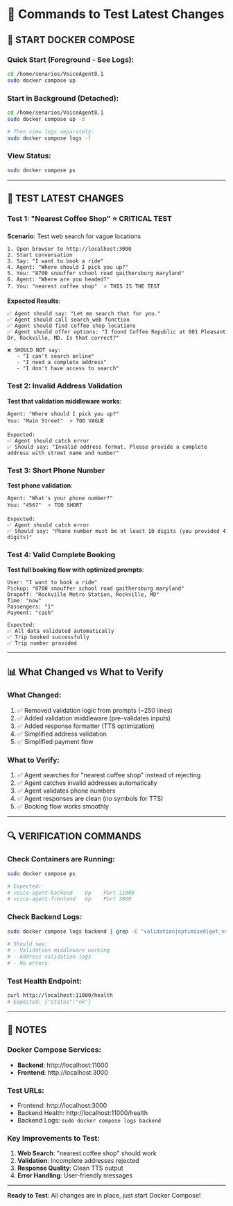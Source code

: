 # 🧪 Commands to Test Latest Changes

## 🚀 START DOCKER COMPOSE

### Quick Start (Foreground - See Logs):
```bash
cd /home/senarios/VoiceAgent8.1
sudo docker compose up
```

### Start in Background (Detached):
```bash
cd /home/senarios/VoiceAgent8.1
sudo docker compose up -d

# Then view logs separately:
sudo docker compose logs -f
```

### View Status:
```bash
sudo docker compose ps
```

---

## 🧪 TEST LATEST CHANGES

### Test 1: "Nearest Coffee Shop" ⭐ CRITICAL TEST

**Scenario**: Test web search for vague locations

```
1. Open browser to http://localhost:3000
2. Start conversation
3. Say: "I want to book a ride"
4. Agent: "Where should I pick you up?"
5. You: "8700 snouffer school road gaithersburg maryland"
6. Agent: "Where are you headed?"
7. You: "nearest coffee shop"  ⭐ THIS IS THE TEST
```

**Expected Results**:
```
✅ Agent should say: "Let me search that for you."
✅ Agent should call search_web function
✅ Agent should find coffee shop locations
✅ Agent should offer options: "I found Coffee Republic at 801 Pleasant Dr, Rockville, MD. Is that correct?"

❌ SHOULD NOT say:
   - "I can't search online"
   - "I need a complete address"
   - "I don't have access to search"
```

### Test 2: Invalid Address Validation

**Test that validation middleware works**:

```
Agent: "Where should I pick you up?"
You: "Main Street"  ⭐ TOO VAGUE

Expected:
✅ Agent should catch error
✅ Should say: "Invalid address format. Please provide a complete address with street name and number"
```

### Test 3: Short Phone Number

**Test phone validation**:

```
Agent: "What's your phone number?"
You: "4567"  ⭐ TOO SHORT

Expected:
✅ Agent should catch error
✅ Should say: "Phone number must be at least 10 digits (you provided 4 digits)"
```

### Test 4: Valid Complete Booking

**Test full booking flow with optimized prompts**:

```
User: "I want to book a ride"
Pickup: "8700 snouffer school road gaithersburg maryland"
Dropoff: "Rockville Metro Station, Rockville, MD"
Time: "now"
Passengers: "1"
Payment: "cash"

Expected:
✅ All data validated automatically
✅ Trip booked successfully
✅ Trip number provided
```

---

## 📊 What Changed vs What to Verify

### What Changed:
1. ✅ Removed validation logic from prompts (~250 lines)
2. ✅ Added validation middleware (pre-validates inputs)
3. ✅ Added response formatter (TTS optimization)
4. ✅ Simplified address validation
5. ✅ Simplified payment flow

### What to Verify:
1. ✅ Agent searches for "nearest coffee shop" instead of rejecting
2. ✅ Agent catches invalid addresses automatically
3. ✅ Agent validates phone numbers
4. ✅ Agent responses are clean (no symbols for TTS)
5. ✅ Booking flow works smoothly

---

## 🔍 VERIFICATION COMMANDS

### Check Containers are Running:
```bash
sudo docker compose ps

# Expected:
# voice-agent-backend    Up    Port 11000
# voice-agent-frontend   Up    Port 3000
```

### Check Backend Logs:
```bash
sudo docker compose logs backend | grep -E "validation|optimized|get_valid_addresses"

# Should see:
# - Validation middleware working
# - Address validation logs
# - No errors
```

### Test Health Endpoint:
```bash
curl http://localhost:11000/health
# Expected: {"status":"ok"}
```

---

## 📝 NOTES

### Docker Compose Services:
- **Backend**: http://localhost:11000
- **Frontend**: http://localhost:3000

### Test URLs:
- Frontend: http://localhost:3000
- Backend Health: http://localhost:11000/health
- Backend Logs: `sudo docker compose logs backend`

### Key Improvements to Test:
1. **Web Search**: "nearest coffee shop" should work
2. **Validation**: Incomplete addresses rejected
3. **Response Quality**: Clean TTS output
4. **Error Handling**: User-friendly messages

---

**Ready to Test**: All changes are in place, just start Docker Compose!

